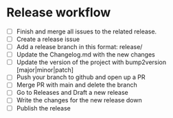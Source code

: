 # Release workflow

- [ ] Finish and merge all issues to the related release.
- [ ] Create a release issue
- [ ] Add a release branch in this format: release/<new version>
- [ ] Update the Changelog.md with the new changes
- [ ] Update the version of the project with bump2version [major|minor|patch]
- [ ] Push your branch to github and open up a PR
- [ ] Merge PR with main and delete the branch
- [ ] Go to Releases and Draft a new release
- [ ] Write the changes for the new release down
- [ ] Publish the release
